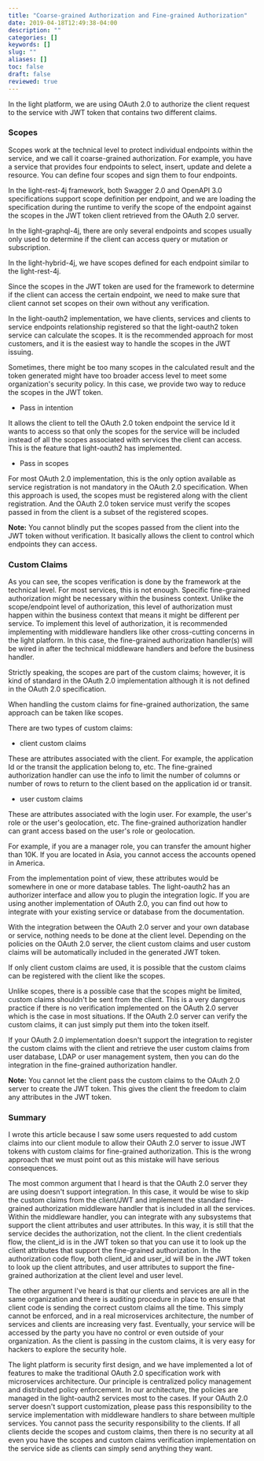 ```yaml
---
title: "Coarse-grained Authorization and Fine-grained Authorization"
date: 2019-04-18T12:49:38-04:00
description: ""
categories: []
keywords: []
slug: ""
aliases: []
toc: false
draft: false
reviewed: true
---
```


In the light platform, we are using OAuth 2.0 to authorize the client request to the service with JWT token that contains two different claims. 

### Scopes

Scopes work at the technical level to protect individual endpoints within the service, and we call it coarse-grained authorization. For example, you have a service that provides four endpoints to select, insert, update and delete a resource. You can define four scopes and sign them to four endpoints. 

In the light-rest-4j framework, both Swagger 2.0 and OpenAPI 3.0 specifications support scope definition per endpoint, and we are loading the specification during the runtime to verify the scope of the endpoint against the scopes in the JWT token client retrieved from the OAuth 2.0 server. 

In the light-graphql-4j, there are only several endpoints and scopes usually only used to determine if the client can access query or mutation or subscription. 

In the light-hybrid-4j, we have scopes defined for each endpoint similar to the light-rest-4j. 

Since the scopes in the JWT token are used for the framework to determine if the client can access the certain endpoint, we need to make sure that client cannot set scopes on their own without any verification. 

In the light-oauth2 implementation, we have clients, services and clients to service endpoints relationship registered so that the light-oauth2 token service can calculate the scopes. It is the recommended approach for most customers, and it is the easiest way to handle the scopes in the JWT issuing. 

Sometimes, there might be too many scopes in the calculated result and the token generated might have too broader access level to meet some organization's security policy. In this case, we provide two way to reduce the scopes in the JWT token. 

* Pass in intention

It allows the client to tell the OAuth 2.0 token endpoint the service Id it wants to access so that only the scopes for the service will be included instead of all the scopes associated with services the client can access. This is the feature that light-oauth2 has implemented. 

* Pass in scopes

For most OAuth 2.0 implementation, this is the only option available as service registration is not mandatory in the OAuth 2.0 specification. When this approach is used, the scopes must be registered along with the client registration. And the OAuth 2.0 token service must verify the scopes passed in from the client is a subset of the registered scopes. 


**Note:**  You cannot blindly put the scopes passed from the client into the JWT token without verification. It basically allows the client to control which endpoints they can access. 


### Custom Claims

As you can see,  the scopes verification is done by the framework at the technical level. For most services, this is not enough. Specific fine-grained authorization might be necessary within the business context. Unlike the scope/endpoint level of authorization, this level of authorization must happen within the business context that means it might be different per service. To implement this level of authorization, it is recommended implementing with middleware handlers like other cross-cutting concerns in the light platform. In this case, the fine-grained authorization handler(s) will be wired in after the technical middleware handlers and before the business handler. 

Strictly speaking, the scopes are part of the custom claims; however, it is kind of standard in the OAuth 2.0 implementation although it is not defined in the OAuth 2.0 specification. 

When handling the custom claims for fine-grained authorization, the same approach can be taken like scopes. 

There are two types of custom claims: 

* client custom claims

These are attributes associated with the client. For example, the application Id or the transit the application belong to, etc. The fine-grained authorization handler can use the info to limit the number of columns or number of rows to return to the client based on the application id or transit. 

* user custom claims

These are attributes associated with the login user. For example, the user's role or the user's geolocation, etc. The fine-grained authorization handler can grant access based on the user's role or geolocation. 

For example, if you are a manager role, you can transfer the amount higher than 10K. If you are located in Asia, you cannot access the accounts opened in America. 

From the implementation point of view, these attributes would be somewhere in one or more database tables. The light-oauth2 has an authorizer interface and allow you to plugin the integration logic. If you are using another implementation of OAuth 2.0, you can find out how to integrate with your existing service or database from the documentation. 

With the integration between the OAuth 2.0 server and your own database or service, nothing needs to be done at the client level. Depending on the policies on the OAuth 2.0 server, the client custom claims and user custom claims will be automatically included in the generated JWT token. 

If only client custom claims are used, it is possible that the custom claims can be registered with the client like the scopes. 


Unlike scopes, there is a possible case that the scopes might be limited, custom claims shouldn't be sent from the client. This is a very dangerous practice if there is no verification implemented on the OAuth 2.0 server which is the case in most situations. If the OAuth 2.0 server can verify the custom claims, it can just simply put them into the token itself. 


If your OAuth 2.0 implementation doesn't support the integration to register the custom claims with the client and retrieve the user custom claims from user database, LDAP or user management system, then you can do the integration in the fine-grained authorization handler. 

**Note:** You cannot let the client pass the custom claims to the OAuth 2.0 server to create the JWT token. This gives the client the freedom to claim any attributes in the JWT token. 


### Summary

I wrote this article because I saw some users requested to add custom claims into our client module to allow their OAuth 2.0 server to issue JWT tokens with custom claims for fine-grained authorization. This is the wrong approach that we must point out as this mistake will have serious consequences. 

The most common argument that I heard is that the OAuth 2.0 server they are using doesn't support integration. In this case, it would be wise to skip the custom claims from the client/JWT and implement the standard fine-grained authorization middleware handler that is included in all the services. Within the middleware handler, you can integrate with any subsystems that support the client attributes and user attributes. In this way, it is still that the service decides the authorization, not the client. In the client credentials flow, the client_id is in the JWT token so that you can use it to look up the client attributes that support the fine-grained authorization. In the authorization code flow, both client_id and user_id will be in the JWT token to look up the client attributes, and user attributes to support the fine-grained authorization at the client level and user level. 

The other argument I've heard is that our clients and services are all in the same organization and there is auditing procedure in place to ensure that client code is sending the correct custom claims all the time. This simply cannot be enforced, and in a real microservices architecture, the number of services and clients are increasing very fast. Eventually, your service will be accessed by the party you have no control or even outside of your organization. As the client is passing in the custom claims, it is very easy for hackers to explore the security hole. 

The light platform is security first design, and we have implemented a lot of features to make the traditional OAuth 2.0 specification work with microservices architecture. Our principle is centralized policy management and distributed policy enforcement. In our architecture, the policies are managed in the light-oauth2 services most to the cases. If your OAuth 2.0 server doesn't support customization, please pass this responsibility to the service implementation with middleware handlers to share between multiple services. You cannot pass the security responsibility to the clients. If all clients decide the scopes and custom claims, then there is no security at all even you have the scopes and custom claims verification implementation on the service side as clients can simply send anything they want. 
